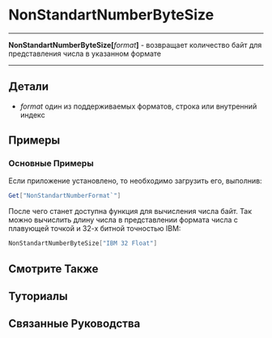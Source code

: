 # NonStandartNumberByteSize

---

**NonStandartNumberByteSize[**_format_**]** - возвращает количество байт для представления числа в указанном формате 

---

## Детали

- _format_ один из поддерживаемых форматов, строка или внутренний индекс

## Примеры

### Основные Примеры

Если приложение установлено, то необходимо загрузить его, выполнив: 

```mathematica
Get["NonStandartNumberFormat`"]
```

После чего станет доступна функция для вычисления числа байт. 
Так можно вычислить длину числа в представлении формата числа с плавующей точкой и 32-х битной точностью IBM: 

```mathematica
NonStandartNumberByteSize["IBM 32 Float"]
```

## Смотрите Также

## Туториалы

## Связанные Руководства
